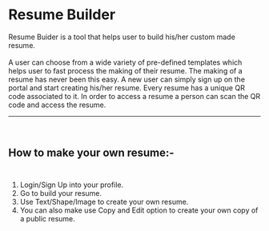 # Resume Builder
Resume Buider is a tool that helps user to build his/her custom made resume. <br><br>
A user can choose from a wide variety of pre-defined templates which helps user to fast process the making of their resume. The making of a resume has never been this easy. A new user can simply sign up on the portal and start creating his/her resume. Every resume has a unique QR code associated to it. In order to access a resume a person can scan the QR code and access the resume. <br><hr><br>
## How to make your own resume:- <br><br>
1) Login/Sign Up into your profile.<br>
2) Go to build your resume.<br>
3) Use Text/Shape/Image to create your own resume.<br>
4) You can also make use Copy and Edit option to create your own copy of a public resume. <br>
